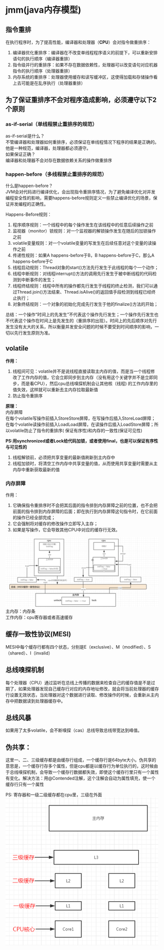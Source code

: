 # jmm(java内存模型)

## 指令重排

在执行程序时，为了提高性能，编译器和处理器（**CPU**）会对指令做重排序：

1. 编译器优化重排序：编译器在不改变单线程程序语义的前提下，可以重新安排语句的执行顺序（编译器重排）
2. 指令级并行的重排序：如果不存在数据依赖性，处理器可以改变语句对应机器指令的执行顺序（处理器重排）
3. 内存系统的重排序：处理器使用缓存和读写缓冲区，这使得加载和存储操作看上去可能是在乱序执行（处理器重排）

## 为了保证重排序不会对程序造成影响，必须遵守以下2个原则

### **as-if-serial**（单线程禁止重排序的规范）

as-if-serial是什么？   
不管编译器和处理器如何重排序，必须保证在单线程情况下程序的结果是正确的。他是一种规范，编译器，处理器都必须遵守。  
如果保证正确？  
编译器和处理器不会对存在数据依赖关系的操作做重排序

### **happen-before**（多线程禁止重排序的规范）

什么是happen-before？  
JVM会对代码进行编译优化，会出现指令重排序情况，为了避免编译优化对并发编程安全性的影响，需要happens-before规则定义一些禁止编译优化的场景，保证并发编程的正确性。

Happens-Before规则：

1. 程序顺序规则：一个线程中的每个操作发生在该线程中的任意后续操作之前
2. 监视器（monitor）锁规则：对一个监视器的解锁操作发生在随后的加锁操作之前
3. volatile变量规则：对一个volatile变量的写发生在后续任意对这个变量的读操作之前
4. 传递性规则：如果A happens-before于B，B happens-before于C，那么A happens-before于C
5. 线程启动规则：Thread对象的start()方法先行发生于此线程的每个一个动作；
6. 线程中断规则：对线程interrupt()方法的调用先行发生于被中断线程的代码检测到中断事件的发生；
7. 线程终结规则：线程中所有的操作都先行发生于线程的终止检测，我们可以通过Thread.join()方法结束、Thread.isAlive()的返回值手段检测到线程已经终止执行；
8. 对象终结规则：一个对象的初始化完成先行发生于他的finalize()方法的开始；

总结：一个操作“时间上的先发生”不代表这个操作先行发生；一个操作先行发生也不代表这个操作在时间上是先发生的（重排序的出现）。时间上的先后顺序对先行发生没有太大的关系，所以衡量并发安全问题的时候不要受到时间顺序的影响，一切以先行发生原则为准。

## volatile

**作用：**

1. 线程间可见：volatile并不是说线程直接读取主内存的值，而是当一个线程修改了工作内存的值，它会立即同步到主内存（没有用这个关键字并不是立即同步，而是看CPU），然后cpu总线嗅探机制会让其他核（线程)
   的工作内存里的值失效，这样就可以重新去主内存拉取最新值
2. 防止指令重排序

**原理：**  
内存屏障  
在每个volatile写操作前插入StoreStore屏障，在写操作后插入StoreLoad屏障；在每个volatile读操作前插入LoadLoad屏障，在读操作后插入LoadStore屏障；所以volatile防止了指令的重排序(
保证有序性)和内存的一致性(保证可见性)  

**PS:用synchronized或者Lock给代码加锁，或者使用final，也是可以保证有序性与可见性的**  
1. 线程解锁前，必须把共享变量的最新值刷新到主内存中
2. 线程加锁时，将清空工作内存中共享变量的值，从而使用共享变量时需要从主内存中重新获取最新的值

### 内存屏障

作用：
1. 它确保指令重排序时不会把其后面的指令排到内存屏障之前的位置，也不会把前面的指令排到内存屏障的后面；即在执行到内存屏障这句指令时，在它前面的操作已经全部完成；
2. 它会强制将对缓存的修改操作立即写入主存；
3. 如果是写操作，它会导致其他CPU中对应的缓存行无效。

![](../resources/jmm.jpg)
主内存：内存条  
工作内存：cpu寄存器或者高速缓存

## 缓存一致性协议(MESI)  
MESI中每个缓存行都有四个状态，分别是E（exclusive）、M（modified）、S（shared）、I（invalid）  

## 总线嗅探机制
每个处理器（CPU）通过监听在总线上传播的数据来检查自己的缓存值是不是过期了，如果处理器发现自己缓存行对应的内存地址修改，就会将当前处理器的缓存行设置无效状态，当处理器对这个数据进行读取、修改操作的时候，会重新从主内存中把数据读到处理器缓存中。

## 总线风暴

如果用了太多volatile，会不断嗅探（cas）总线导致总线带宽达到峰值。

## 伪共享：

这里一、二、三级缓存都是由缓存行组成，一个缓存行是64byte大小。伪共享的意思是，一个缓存行存多个属性，但是cpu都是以缓存行为单位执行的，这时候由于总线嗅探机制，会导致一个缓存行数据都失效，即使这个缓存行里只有一个属性有变化。解决方法：用@Contended注解，这个注解会自动为属性填充，使一个缓存行只有一个属性

PS: 寄存器和一级二级缓存都在cpu里，三级在外面  
![](../resources/jmm1.jpg)